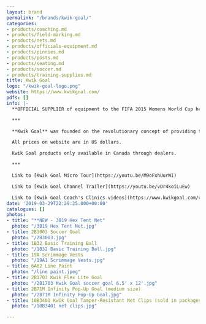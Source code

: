 ```yaml
---
layout: brand
permalink: "/brands/kwik-goal/"
categories:
- products/coaching.md
- products/field-marking.md
- products/nets.md
- products/officials-equipment.md
- products/pinnies.md
- products/posts.md
- products/seating.md
- products/soccer.md
- products/training-supplies.md
title: Kwik Goal
logo: "/kwik-goal-logo.png"
website: https://www.kwikgoal.com/
pdfs: []
info: |-
  **OFFICIAL SUPPLIER of equipment to the FIFA 2015 Womens World Cup held in Canada.**

  ***

  **Kwik Goal** was founded on the revolutionary concept of providing transportable goals. Kwik Goal has been supplying high quality soccer goals, field equipment, training equipment and seating for thirty-five plus years to the domestic and international market.

  All prices on website are in US dollars.

  Kwik Goal products only available in Canada through dealers.

  ***

  Link to [Kwik Goal Micro Tour](https://youtu.be/M9oFxhUurWI)

  Link to [Kwik Goal Channel Trailer](https://youtu.be/vDr4koiLuEw)

  Link to [Kwik Goal Coach's Clinics videos](https://www.kwikgoal.com/video)
date: '2019-03-29T22:29:25.000+00:00'
catalogues: []
photos:
- title: "**NEW - 3B19 Hex Tent Net"
  photo: "/3B19 Hex Tent Net.jpg"
- title: 2B3003 Soccer Goal
  photo: "/2B3003.jpg"
- title: 1B32 Basic Training Ball
  photo: "/1B32 Basic Training Ball.jpg"
- title: 19A Scrimmage Vests
  photo: "/19A1 Scrimmage Vests.jpg"
- title: 6A62 Line Paint
  photo: "/line paint.jpeg"
- title: 2B1703 Kwik Flex Lite Goal
  photo: "/2B1703 Kwik Goal soccer goal 6.5' x 12'.jpg"
- title: 2B71M Infinity Pop-Up Goal (medium size)
  photo: "/2B71M Infinity Pop-Up Goal.jpg"
- title: 10B3401 Kwik Goal Tamper-Resistant Net Clips (sold in packages of 100)
  photo: "/10B3401 net clips.jpg"

---
```

